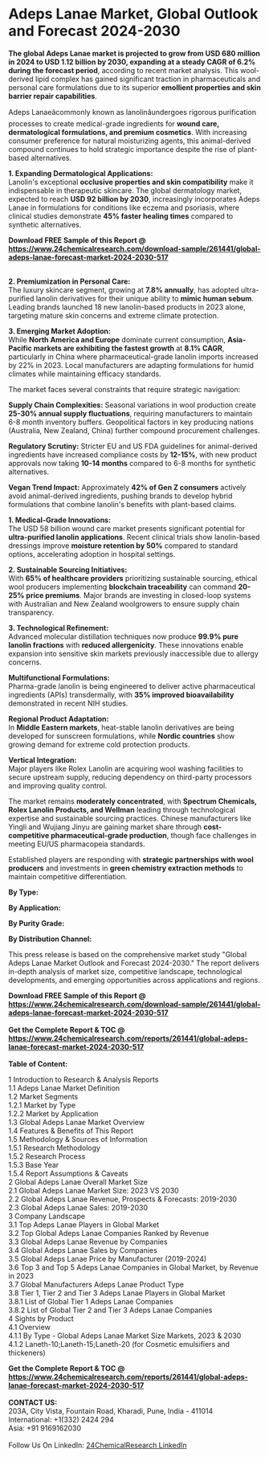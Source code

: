 <h1>Adeps Lanae Market, Global Outlook and Forecast 2024-2030</h1><p><strong>The global Adeps Lanae market is projected to grow from USD 680 million in 2024 to USD 1.12 billion by 2030, expanding at a steady CAGR of 6.2% during the forecast period</strong>, according to recent market analysis. This wool-derived lipid complex has gained significant traction in pharmaceuticals and personal care formulations due to its superior <strong>emollient properties and skin barrier repair capabilities</strong>.</p><p>Adeps Lanaeâcommonly known as lanolinâundergoes rigorous purification processes to create medical-grade ingredients for <strong>wound care, dermatological formulations, and premium cosmetics</strong>. With increasing consumer preference for natural moisturizing agents, this animal-derived compound continues to hold strategic importance despite the rise of plant-based alternatives.</p><p><strong>1. Expanding Dermatological Applications:</strong><br>
Lanolin's exceptional <strong>occlusive properties and skin compatibility</strong> make it indispensable in therapeutic skincare. The global dermatology market, expected to reach <strong>USD 92 billion by 2030</strong>, increasingly incorporates Adeps Lanae in formulations for conditions like eczema and psoriasis, where clinical studies demonstrate <strong>45% faster healing times</strong> compared to synthetic alternatives.</p><div><b>Download FREE Sample of this Report @ 
            <a href="https://www.24chemicalresearch.com/download-sample/261441/global-adeps-lanae-forecast-market-2024-2030-517">
            https://www.24chemicalresearch.com/download-sample/261441/global-adeps-lanae-forecast-market-2024-2030-517</a></b></div><br><p><strong>2. Premiumization in Personal Care:</strong><br>
The luxury skincare segment, growing at <strong>7.8% annually</strong>, has adopted ultra-purified lanolin derivatives for their unique ability to <strong>mimic human sebum</strong>. Leading brands launched 18 new lanolin-based products in 2023 alone, targeting mature skin concerns and extreme climate protection.</p><p><strong>3. Emerging Market Adoption:</strong><br>
While <strong>North America and Europe</strong> dominate current consumption, <strong>Asia-Pacific markets are exhibiting the fastest growth</strong> at <strong>8.1% CAGR</strong>, particularly in China where pharmaceutical-grade lanolin imports increased by 22% in 2023. Local manufacturers are adapting formulations for humid climates while maintaining efficacy standards.</p><p>The market faces several constraints that require strategic navigation:</p><p><strong>Supply Chain Complexities:</strong> Seasonal variations in wool production create <strong>25-30% annual supply fluctuations</strong>, requiring manufacturers to maintain 6-8 month inventory buffers. Geopolitical factors in key producing nations (Australia, New Zealand, China) further compound procurement challenges.</p><p><strong>Regulatory Scrutiny:</strong> Stricter EU and US FDA guidelines for animal-derived ingredients have increased compliance costs by <strong>12-15%</strong>, with new product approvals now taking <strong>10-14 months</strong> compared to 6-8 months for synthetic alternatives.</p><p><strong>Vegan Trend Impact:</strong> Approximately <strong>42% of Gen Z consumers</strong> actively avoid animal-derived ingredients, pushing brands to develop hybrid formulations that combine lanolin's benefits with plant-based claims.</p><p><strong>1. Medical-Grade Innovations:</strong><br>
The USD 58 billion wound care market presents significant potential for <strong>ultra-purified lanolin applications</strong>. Recent clinical trials show lanolin-based dressings improve <strong>moisture retention by 50%</strong> compared to standard options, accelerating adoption in hospital settings.</p><p><strong>2. Sustainable Sourcing Initiatives:</strong><br>
With <strong>65% of healthcare providers</strong> prioritizing sustainable sourcing, ethical wool producers implementing <strong>blockchain traceability</strong> can command <strong>20-25% price premiums</strong>. Major brands are investing in closed-loop systems with Australian and New Zealand woolgrowers to ensure supply chain transparency.</p><p><strong>3. Technological Refinement:</strong><br>
Advanced molecular distillation techniques now produce <strong>99.9% pure lanolin fractions</strong> with <strong>reduced allergenicity</strong>. These innovations enable expansion into sensitive skin markets previously inaccessible due to allergy concerns.</p><p><strong>Multifunctional Formulations:</strong><br>
	Pharma-grade lanolin is being engineered to deliver active pharmaceutical ingredients (APIs) transdermally, with <strong>35% improved bioavailability</strong> demonstrated in recent NIH studies.</p><p><strong>Regional Product Adaptation:</strong><br>
	In <strong>Middle Eastern markets</strong>, heat-stable lanolin derivatives are being developed for sunscreen formulations, while <strong>Nordic countries</strong> show growing demand for extreme cold protection products.</p><p><strong>Vertical Integration:</strong><br>
	Major players like Rolex Lanolin are acquiring wool washing facilities to secure upstream supply, reducing dependency on third-party processors and improving quality control.</p><p>The market remains <strong>moderately concentrated</strong>, with <strong>Spectrum Chemicals, Rolex Lanolin Products, and Wellman</strong> leading through technological expertise and sustainable sourcing practices. Chinese manufacturers like Yingli and Wujiang Jinyu are gaining market share through <strong>cost-competitive pharmaceutical-grade production</strong>, though face challenges in meeting EU/US pharmacopeia standards.</p><p>Established players are responding with <strong>strategic partnerships with wool producers</strong> and investments in <strong>green chemistry extraction methods</strong> to maintain competitive differentiation.</p><p><strong>By Type:</strong></p><p><strong>By Application:</strong></p><p><strong>By Purity Grade:</strong></p><p><strong>By Distribution Channel:</strong></p><p>This press release is based on the comprehensive market study "Global Adeps Lanae Market Outlook and Forecast 2024-2030." The report delivers in-depth analysis of market size, competitive landscape, technological developments, and emerging opportunities across applications and regions.</p><div><b>Download FREE Sample of this Report @ 
            <a href="https://www.24chemicalresearch.com/download-sample/261441/global-adeps-lanae-forecast-market-2024-2030-517">
            https://www.24chemicalresearch.com/download-sample/261441/global-adeps-lanae-forecast-market-2024-2030-517</a></b></div><br><div><b>Get the Complete Report & TOC @ 
            <a href="https://www.24chemicalresearch.com/reports/261441/global-adeps-lanae-forecast-market-2024-2030-517">
            https://www.24chemicalresearch.com/reports/261441/global-adeps-lanae-forecast-market-2024-2030-517</a></b></div><br>
            <b>Table of Content:</b><p>1 Introduction to Research & Analysis Reports<br />
    1.1 Adeps Lanae Market Definition<br />
    1.2 Market Segments<br />
        1.2.1 Market by Type<br />
        1.2.2 Market by Application<br />
    1.3 Global Adeps Lanae Market Overview<br />
    1.4 Features & Benefits of This Report<br />
    1.5 Methodology & Sources of Information<br />
        1.5.1 Research Methodology<br />
        1.5.2 Research Process<br />
        1.5.3 Base Year<br />
        1.5.4 Report Assumptions & Caveats<br />
2 Global Adeps Lanae Overall Market Size<br />
    2.1 Global Adeps Lanae Market Size: 2023 VS 2030<br />
    2.2 Global Adeps Lanae Revenue, Prospects & Forecasts: 2019-2030<br />
    2.3 Global Adeps Lanae Sales: 2019-2030<br />
3 Company Landscape<br />
    3.1 Top Adeps Lanae Players in Global Market<br />
    3.2 Top Global Adeps Lanae Companies Ranked by Revenue<br />
    3.3 Global Adeps Lanae Revenue by Companies<br />
    3.4 Global Adeps Lanae Sales by Companies<br />
    3.5 Global Adeps Lanae Price by Manufacturer (2019-2024)<br />
    3.6 Top 3 and Top 5 Adeps Lanae Companies in Global Market, by Revenue in 2023<br />
    3.7 Global Manufacturers Adeps Lanae Product Type<br />
    3.8 Tier 1, Tier 2 and Tier 3 Adeps Lanae Players in Global Market<br />
        3.8.1 List of Global Tier 1 Adeps Lanae Companies<br />
        3.8.2 List of Global Tier 2 and Tier 3 Adeps Lanae Companies<br />
4 Sights by Product<br />
    4.1 Overview<br />
        4.1.1 By Type - Global Adeps Lanae Market Size Markets, 2023 & 2030<br />
        4.1.2 Laneth-10;Laneth-15;Laneth-20 (for Cosmetic emulsifiers and thickeners)<br />
        </p><div><b>Get the Complete Report & TOC @ 
            <a href="https://www.24chemicalresearch.com/reports/261441/global-adeps-lanae-forecast-market-2024-2030-517">
            https://www.24chemicalresearch.com/reports/261441/global-adeps-lanae-forecast-market-2024-2030-517</a></b></div><br><b>CONTACT US:</b><br>
            203A, City Vista, Fountain Road, Kharadi, Pune, India - 411014<br>
            International: +1(332) 2424 294<br>
            Asia: +91 9169162030 <br><br>
            Follow Us On LinkedIn: <a href="https://www.linkedin.com/company/24chemicalresearch/">24ChemicalResearch LinkedIn</a>